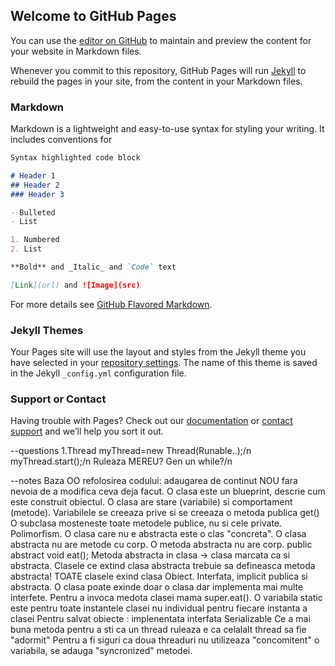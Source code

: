 ## Welcome to GitHub Pages

You can use the [editor on GitHub](https://github.com/XpCyPeNa/learn-java/edit/master/index.md) to maintain and preview the content for your website in Markdown files.

Whenever you commit to this repository, GitHub Pages will run [Jekyll](https://jekyllrb.com/) to rebuild the pages in your site, from the content in your Markdown files.

### Markdown

Markdown is a lightweight and easy-to-use syntax for styling your writing. It includes conventions for

```markdown
Syntax highlighted code block

# Header 1
## Header 2
### Header 3

- Bulleted
- List

1. Numbered
2. List

**Bold** and _Italic_ and `Code` text

[Link](url) and ![Image](src)
```

For more details see [GitHub Flavored Markdown](https://guides.github.com/features/mastering-markdown/).

### Jekyll Themes

Your Pages site will use the layout and styles from the Jekyll theme you have selected in your [repository settings](https://github.com/XpCyPeNa/learn-java/settings). The name of this theme is saved in the Jekyll `_config.yml` configuration file.

### Support or Contact

Having trouble with Pages? Check out our [documentation](https://help.github.com/categories/github-pages-basics/) or [contact support](https://github.com/contact) and we’ll help you sort it out.


--questions
1.Thread myThread=new Thread(Runable..);/n
myThread.start();/n
Ruleaza MEREU? Gen un while?/n

--notes
Baza OO refolosirea codului: adaugarea de continut NOU fara nevoia de a modifica ceva deja facut.
O clasa este un blueprint, descrie cum este construit obiectul. O clasa are stare (variabile) si comportament (metode).
Variabilele se creeaza prive si se creeaza o metoda publica get()
O subclasa mosteneste toate metodele publice, nu si cele private.
Polimorfism. O clasa care nu e abstracta este o clas "concreta". O clasa abstracta nu are metode cu corp.
O metoda abstracta nu are corp. public abstract void eat(); Metoda abstracta in clasa -> clasa marcata ca si abstracta.
Clasele ce extind clasa abstracta trebuie sa defineasca metoda abstracta!
TOATE clasele exind clasa Obiect. 
Interfata, implicit publica si abstracta. O clasa poate exinde doar o clasa dar implementa mai multe interfete.
Pentru a invoca medota clasei mama super.eat().
O variabila static este pentru toate instantele clasei nu individual pentru fiecare instanta a clasei
Pentru salvat obiecte : implenentata interfata Serializable
Ce a mai buna metoda pentru a sti ca un thread ruleaza e ca celalalt thread sa fie "adormit"
Pentru a fi siguri ca doua threaduri nu utilizeaza "concomitent" o variabila, se adauga "syncronized" metodei.



